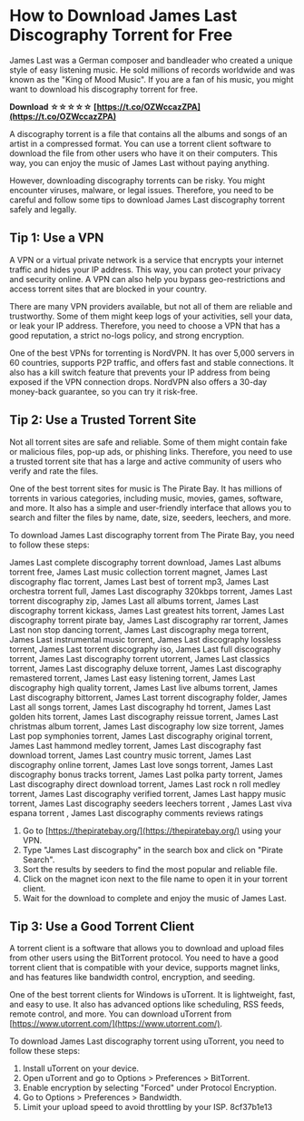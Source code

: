 # How to Download James Last Discography Torrent for Free
 
James Last was a German composer and bandleader who created a unique style of easy listening music. He sold millions of records worldwide and was known as the "King of Mood Music". If you are a fan of his music, you might want to download his discography torrent for free.
 
**Download ☆☆☆☆☆ [https://t.co/OZWccazZPA](https://t.co/OZWccazZPA)**


 
A discography torrent is a file that contains all the albums and songs of an artist in a compressed format. You can use a torrent client software to download the file from other users who have it on their computers. This way, you can enjoy the music of James Last without paying anything.
 
However, downloading discography torrents can be risky. You might encounter viruses, malware, or legal issues. Therefore, you need to be careful and follow some tips to download James Last discography torrent safely and legally.
 
## Tip 1: Use a VPN
 
A VPN or a virtual private network is a service that encrypts your internet traffic and hides your IP address. This way, you can protect your privacy and security online. A VPN can also help you bypass geo-restrictions and access torrent sites that are blocked in your country.
 
There are many VPN providers available, but not all of them are reliable and trustworthy. Some of them might keep logs of your activities, sell your data, or leak your IP address. Therefore, you need to choose a VPN that has a good reputation, a strict no-logs policy, and strong encryption.
 
One of the best VPNs for torrenting is NordVPN. It has over 5,000 servers in 60 countries, supports P2P traffic, and offers fast and stable connections. It also has a kill switch feature that prevents your IP address from being exposed if the VPN connection drops. NordVPN also offers a 30-day money-back guarantee, so you can try it risk-free.
 
## Tip 2: Use a Trusted Torrent Site
 
Not all torrent sites are safe and reliable. Some of them might contain fake or malicious files, pop-up ads, or phishing links. Therefore, you need to use a trusted torrent site that has a large and active community of users who verify and rate the files.
 
One of the best torrent sites for music is The Pirate Bay. It has millions of torrents in various categories, including music, movies, games, software, and more. It also has a simple and user-friendly interface that allows you to search and filter the files by name, date, size, seeders, leechers, and more.
 
To download James Last discography torrent from The Pirate Bay, you need to follow these steps:
 
James Last complete discography torrent download,  James Last albums torrent free,  James Last music collection torrent magnet,  James Last discography flac torrent,  James Last best of torrent mp3,  James Last orchestra torrent full,  James Last discography 320kbps torrent,  James Last torrent discography zip,  James Last all albums torrent,  James Last discography torrent kickass,  James Last greatest hits torrent,  James Last discography torrent pirate bay,  James Last discography rar torrent,  James Last non stop dancing torrent,  James Last discography mega torrent,  James Last instrumental music torrent,  James Last discography lossless torrent,  James Last torrent discography iso,  James Last full discography torrent,  James Last discography torrent utorrent,  James Last classics torrent,  James Last discography deluxe torrent,  James Last discography remastered torrent,  James Last easy listening torrent,  James Last discography high quality torrent,  James Last live albums torrent,  James Last discography bittorrent,  James Last torrent discography folder,  James Last all songs torrent,  James Last discography hd torrent,  James Last golden hits torrent,  James Last discography reissue torrent,  James Last christmas album torrent,  James Last discography low size torrent,  James Last pop symphonies torrent,  James Last discography original torrent,  James Last hammond medley torrent,  James Last discography fast download torrent,  James Last country music torrent,  James Last discography online torrent,  James Last love songs torrent,  James Last discography bonus tracks torrent,  James Last polka party torrent,  James Last discography direct download torrent,  James Last rock n roll medley torrent,  James Last discography verified torrent,  James Last happy music torrent,  James Last discography seeders leechers torrent ,  James Last viva espana torrent ,  James Last discography comments reviews ratings
 
1. Go to [https://thepiratebay.org/](https://thepiratebay.org/) using your VPN.
2. Type "James Last discography" in the search box and click on "Pirate Search".
3. Sort the results by seeders to find the most popular and reliable file.
4. Click on the magnet icon next to the file name to open it in your torrent client.
5. Wait for the download to complete and enjoy the music of James Last.

## Tip 3: Use a Good Torrent Client
 
A torrent client is a software that allows you to download and upload files from other users using the BitTorrent protocol. You need to have a good torrent client that is compatible with your device, supports magnet links, and has features like bandwidth control, encryption, and seeding.
 
One of the best torrent clients for Windows is uTorrent. It is lightweight, fast, and easy to use. It also has advanced options like scheduling, RSS feeds, remote control, and more. You can download uTorrent from [https://www.utorrent.com/](https://www.utorrent.com/).
 
To download James Last discography torrent using uTorrent, you need to follow these steps:

1. Install uTorrent on your device.
2. Open uTorrent and go to Options > Preferences > BitTorrent.
3. Enable encryption by selecting "Forced" under Protocol Encryption.
4. Go to Options > Preferences > Bandwidth.
5. Limit your upload speed to avoid throttling by your ISP. 8cf37b1e13


